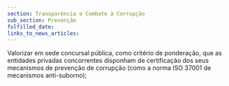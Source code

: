 ```yaml
---
section: Transparência e Combate à Corrupção
sub_section: Prevenção
fulfilled_date:
links_to_news_articles:
---
```


Valorizar em sede concursal pública, como critério de ponderação, que as entidades privadas concorrentes disponham de certificação dos seus mecanismos de prevenção de corrupção (como a norma ISO 37001 de mecanismos anti-suborno);